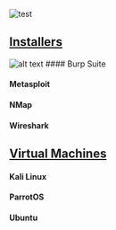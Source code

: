 ![test](https://github.com/HankBoone/CTFTools/blob/main/Media/CTFTools.png)

## [Installers](https://github.com/HankBoone/CTFTools/tree/main/Installers)
![alt text](https://github.com/HankBoone/CTFTools/blob/main/Media/BurpSuite.png "Burp Suite") #### Burp Suite
#### Metasploit
#### NMap
#### Wireshark

## [Virtual Machines](https://github.com/HankBoone/CTFTools/tree/main/VMs)
#### Kali Linux
#### ParrotOS
#### Ubuntu
